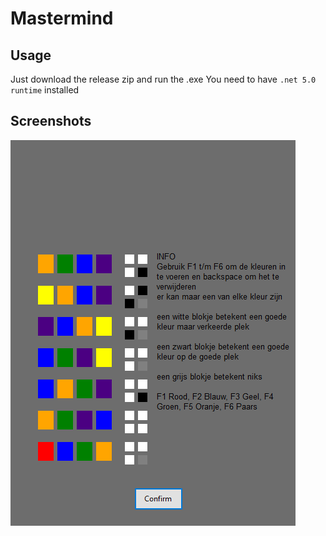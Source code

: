 ﻿# Mastermind
## Usage
Just download the release zip and run the .exe
You need to have `.net 5.0 runtime` installed

## Screenshots
<img src="Screenshots/sc1.png" alt="Screenshot 1" width="456"/>